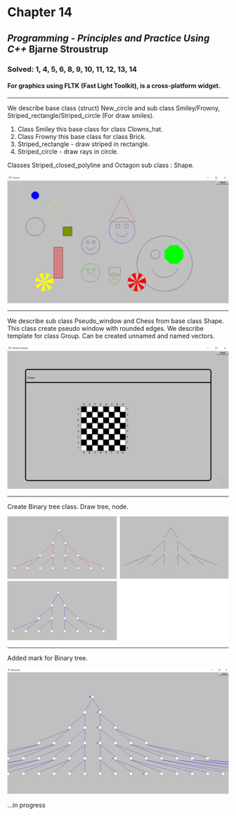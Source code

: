 # Chapter 14
## *Programming - Principles and Practice Using C++*	Bjarne Stroustrup
### Solved: 1, 4, 5, 6, 8, 9, 10, 11, 12, 13, 14
#### For graphics using FLTK (Fast Light Toolkit), is a cross-platform widget.
___

We describe base class (struct) New_circle and sub class Smiley/Frowny, Striped_rectangle/Striped_circle (For draw smiles).
1. Class Smiley this base class for class Clowns_hat.
2. Class Frowny this base class for class Brick.
3. Striped_rectangle - draw striped in rectangle.
4. Striped_circle - draw rays in circle.

Classes Striped_closed_polyline and Octagon sub class : Shape.

![Smiles](https://github.com/T-DEMD/Graphics_chapter_14/blob/master/Smiles.jpg)
___

We describe sub class Pseudo_window and Chess from base class Shape. This class create pseudo window with rounded edges.
We describe template for class Group. Сan be created unnamed and named vectors.

![Chessboard](https://github.com/T-DEMD/Graphics_chapter_14/blob/master/Chessboard.jpg)

___

Create Binary tree class. Draw tree, node.

![Binary_tree](https://github.com/T-DEMD/Graphics_chapter_14/blob/q/Binary_tree.jpg)
___

Added mark for Binary tree.

![Binary tree mark](https://github.com/T-DEMD/Graphics_chapter_14/blob/q/Binary_tree_mark.jpg)

...in progress